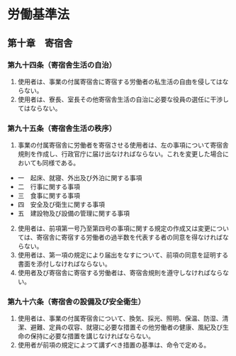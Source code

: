 # 労働基準法

## 第十章　寄宿舎

### 第九十四条（寄宿舎生活の自治）

1. 使用者は、事業の付属寄宿舎に寄宿する労働者の私生活の自由を侵してはならない。
2. 使用者は、寮長、室長その他寄宿舎生活の自治に必要な役員の選任に干渉してはならない。

### 第九十五条（寄宿舎生活の秩序）

1. 事業の付属寄宿舎に労働者を寄宿させる使用者は、左の事項について寄宿舎規則を作成し、行政官庁に届け出なければならない。これを変更した場合においても同様である。

- 一　起床、就寝、外出及び外泊に関する事項
- 二　行事に関する事項
- 三　食事に関する事項
- 四　安全及び衛生に関する事項
- 五　建設物及び設備の管理に関する事項
2. 使用者は、前項第一号乃至第四号の事項に関する規定の作成又は変更については、寄宿舎に寄宿する労働者の過半数を代表する者の同意を得なければならない。
3. 使用者は、第一項の規定により届出をなすについて、前項の同意を証明する書面を添付しなければならない。
4. 使用者及び寄宿舎に寄宿する労働者は、寄宿舎規則を遵守しなければならない。

### 第九十六条（寄宿舎の設備及び安全衛生）

1. 使用者は、事業の付属寄宿舎について、換気、採光、照明、保温、防湿、清潔、避難、定員の収容、就寝に必要な措置その他労働者の健康、風紀及び生命の保持に必要な措置を講じなければならない。
2. 使用者が前項の規定によつて講ずべき措置の基準は、命令で定める。
